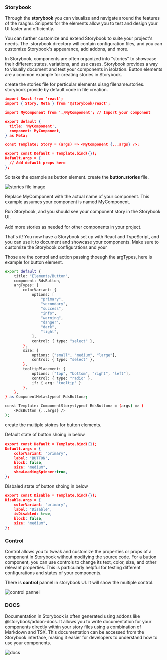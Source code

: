 ### Storybook 

Through the **storybook** you can visualize and navigate around the features of the raaghu. Snippets for the elements allow you to test and design your UI faster and efficiently.

You can further customize and extend Storybook to suite your project's needs. The .storybook directory will contain configuration files, and you can customize Storybook's appearance, add addons, and more.

In Storybook, components are often organized into "stories" to showcase their different states, variations, and use cases. Storybook provides a way to visually document and test your components in isolation. Button elements are a common example for creating stories in Storybook.

 create the stories file for perticular elements uisng filename.stories.
 storybook provide by default code in file creation.

```json
import React from 'react';
import { Story, Meta } from '@storybook/react';

import MyComponent from './MyComponent'; // Import your component

export default {
  title: 'MyComponent',
  component: MyComponent,
} as Meta;

const Template: Story = (args) => <MyComponent {...args} />;

export const Default = Template.bind({});
Default.args = {
  // Add default props here
};
```
 
So take the example as button element. create the **button.stories** file.

 ![stories file image](https://raaghustorageaccount.blob.core.windows.net/raaghu-docs/storybook-button.png)

Replace MyComponent with the actual name of your component. This example assumes your component is named MyComponent.

Run Storybook, and you should see your component story in the Storybook UI.

Add more stories as needed for other components in your project.

That's it! You now have a Storybook set up with React and TypeScript, and you can use it to document and showcase your components. Make sure to customize the Storybook configurations and your

Those are the control and action passing thoeugh the argTypes, here is example for button element.

```bash
export default {
    title: "Elements/Button",
    component: RdsButton,
    argTypes: {
        colorVariant: {
            options: [
                "primary",
                "secondary",
                "success",
                "info",
                "warning",
                "danger",
                "dark",
                "light",
            ],
            control: { type: "select" },
        },
        size: {
            options: ["small", "medium", "large"],
            control: { type: "select" },
        },
        tooltipPlacement: {
            options: ["top", "bottom", "right", "left"],
            control: { type: "radio" },
            if: { arg: 'tooltip' }
        },
    },
} as ComponentMeta<typeof RdsButton>;

const Template: ComponentStory<typeof RdsButton> = (args) => (
    <RdsButton {...args} />
);
```

create the multiple stoires for button elements.

Default state of button shoing in below 
```json
export const Default = Template.bind({});
Default.args = {
    colorVariant: "primary",
    label: "BUTTON",
    block: false,
    size: "medium",
    showLoadingSpinner:true,
};
```

Disbaled state of button shoing in below
```json
export const Disable = Template.bind({});
Disable.args = {
    colorVariant: "primary",
    label: "Disable",
    isDisabled: true,
    block: false,
    size: "medium",
};
```
### Control

Control allows you to tweak and customize the properties or props of a component in Storybook without modifying the source code. 
For a button component, you can use controls to change its text, color, size, and other relevant properties. 
This is particularly helpful for testing different configurations and states of your components.

There is **control** pannel in storybook UI. It will show the multiple control.

![control pannel](https://raaghustorageaccount.blob.core.windows.net/raaghu-docs/storybook-control.png)

### DOCS
Documentation in Storybook is often generated using addons like @storybook/addon-docs. 
It allows you to write documentation for your components directly within your story 
files using a combination of Markdown and TSX. This documentation can be accessed from the Storybook interface,
making it easier for developers to understand how to use your components.

![docs](https://raaghustorageaccount.blob.core.windows.net/raaghu-docs/storybook-docs.png)

